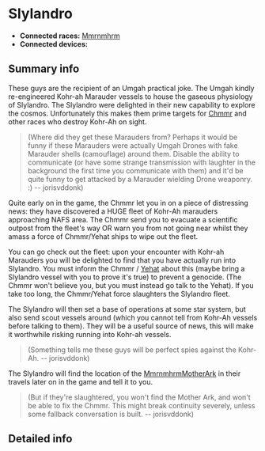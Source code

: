 # Slylandro #

  * **Connected races:** [Mmrnmhrm](Mmrnmhrm.md)
  * **Connected devices:**

## Summary info ##

These guys are the recipient of an Umgah practical joke. The Umgah kindly re-engineered Kohr-ah Marauder vessels to house the gaseous physiology of Slylandro. The Slylandro were delighted in their new capability to explore the cosmos. Unfortunately this makes them prime targets for [Chmmr](Chmmr.md) and other races who destroy Kohr-Ah on sight.

> (Where did they get these Marauders from? Perhaps it would be funny if these Marauders were actually Umgah Drones with fake Marauder shells (camouflage) around them. Disable the ability to communicate (or have some strange transmission with laughter in the background the first time you communicate with them) and it'd be quite funny to get attacked by a Marauder wielding Drone weaponry. :) -- jorisvddonk)

Quite early on in the game, the Chmmr let you in on a piece of distressing news: they have discovered a HUGE fleet of Kohr-Ah marauders approaching NAFS area. The Chmmr send you to evacuate a scientific outpost from the fleet's way OR warn you from not going near whilst they amass a force of Chmmr/Yehat ships to wipe out the fleet.

You can go check out the fleet: upon your encounter with Kohr-ah Marauders you will be delighted to find that you have actually run into Slylandro. You must inform the Chmmr / [Yehat](Yehat.md) about this (maybe bring a Slylandro vessel with you to prove it's true) to prevent a genocide. (The Chmmr won't believe you, but you must instead go talk to the Yehat). If you take too long, the Chmmr/Yehat force slaughters the Slylandro fleet.

The Slylandro will then set a base of operations at some star system, but also send scout vessels around (which you cannot tell from Kohr-Ah vessels before talking to them). They will be a useful source of news, this will make it worthwhile risking running into Kohr-ah vessels.

> (Something tells me these guys will be perfect spies against the Kohr-Ah. -- jorisvddonk)

The Slylandro will find the location of the [MmrnmhrmMotherArk](MmrnmhrmMotherArk.md) in their travels later on in the game and tell it to you.

> (But if they're slaughtered, you won't find the Mother Ark, and won't be able to fix the Chmmr. This might break continuity severely, unless some fallback conversation is built. -- jorisvddonk)

## Detailed info ##